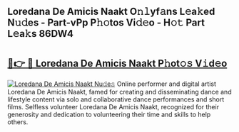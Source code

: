 ## Loredana De Amicis Naakt O𝚗𝚕yf𝚊ns L𝚎a𝚔ed N𝚞𝚍es - Part-vPp P𝚑𝚘tos Vi𝚍𝚎o - H𝚘𝚝 Part L𝚎a𝚔s 86DW4

# <h2><a href="http://kfa9nm.oniu.top/?m=Loredana+De+Amicis+Naakt">🔗👉 🔴 Loredana De Amicis Naakt P𝚑ot𝚘𝚜 V𝚒d𝚎o</a></h2>

[![Loredana De Amicis Naakt Nu𝚍e𝚜](https://i.imgur.com/0qMVB7G.gif)](http://kfa9nm.oniu.top/?m=Loredana+De+Amicis+Naakt)
Online performer and digital artist Loredana De Amicis Naakt, famed for creating and disseminating dance and lifestyle content via solo and collaborative dance performances and short films. Selfless volunteer Loredana De Amicis Naakt, recognized for their generosity and dedication to volunteering their time and skills to help others.  

